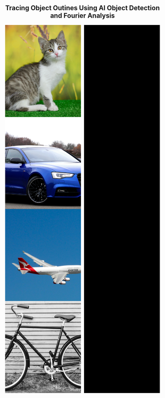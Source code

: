 <center>
  <h2>Tracing Object Outines Using AI Object Detection and Fourier Analysis</h2>
</center>

<div style="display: flex; flex-wrap: wrap; justify-content: space-between;">
  <img src="https://raw.githubusercontent.com/NikolaosProjects/AI-Object-Outline-and-Animation/main/All%20Project%20Files/Results/1.%20Cat/Cat%20Image.png" alt="Cat Image" width="49%" height="300px" style="object-fit: cover;">
  <img src="https://raw.githubusercontent.com/NikolaosProjects/AI-Object-Outline-and-Animation/main/All%20Project%20Files/Results/1.%20Cat/Cat%20Outline%20Animation.gif" alt="Cat Animation Gif" width="49%" height="300px" style="object-fit: cover;">
</div>

<div style="display: flex; flex-wrap: wrap; justify-content: space-between;">
  <img src="https://raw.githubusercontent.com/NikolaosProjects/AI-Object-Outline-and-Animation/main/All%20Project%20Files/Results/2.%20Car/Car%20Image.png" alt="Car Image" width="49%" height="300px" style="object-fit: cover;">
  <img src="https://raw.githubusercontent.com/NikolaosProjects/AI-Object-Outline-and-Animation/main/All%20Project%20Files/Results/2.%20Car/Car%20Outline%20Animation.gif" alt="Car Animation Gif" width="49%" height="300px" style="object-fit: cover;">
</div>

<div style="display: flex; flex-wrap: wrap; justify-content: space-between;">
  <img src="https://raw.githubusercontent.com/NikolaosProjects/AI-Object-Outline-and-Animation/main/All%20Project%20Files/Results/3.%20Plane/Plane%20Image.png" alt="Plane Image" width="49%" height="300px" style="object-fit: cover;">
  <img src="https://raw.githubusercontent.com/NikolaosProjects/AI-Object-Outline-and-Animation/main/All%20Project%20Files/Results/3.%20Plane/Plane%20Outline%20Animation.gif" alt="Plane Animation Gif" width="49%" height="300px" style="object-fit: cover;">
</div>

<div style="display: flex; flex-wrap: wrap; justify-content: space-between;">
  <img src="https://raw.githubusercontent.com/NikolaosProjects/AI-Object-Outline-and-Animation/main/All%20Project%20Files/Results/4.%20Bicycle/Bicycle%20Image.png" alt="Bicycle Image" width="49%" height="300px" style="object-fit: cover;">
  <img src="https://raw.githubusercontent.com/NikolaosProjects/AI-Object-Outline-and-Animation/main/All%20Project%20Files/Results/4.%20Bicycle/Bicycle%20Outline%20Animation.gif" alt="Bicycle Animation Gif" width="49%" height="300px" style="object-fit: cover;">
</div>
